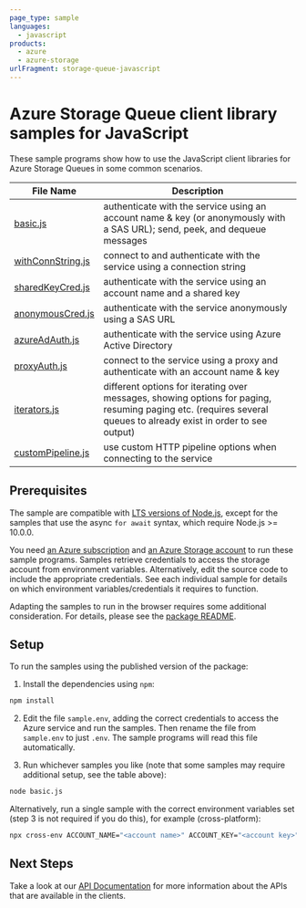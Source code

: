 ```yaml
---
page_type: sample
languages:
  - javascript
products:
  - azure
  - azure-storage
urlFragment: storage-queue-javascript
---
```


# Azure Storage Queue client library samples for JavaScript

These sample programs show how to use the JavaScript client libraries for Azure Storage Queues in some common scenarios.

| **File Name**                       | **Description**                                                                                                                                                   |
| ----------------------------------- | ----------------------------------------------------------------------------------------------------------------------------------------------------------------- |
| [basic.js][basic]                   | authenticate with the service using an account name & key (or anonymously with a SAS URL); send, peek, and dequeue messages                                       |
| [withConnString.js][withconnstring] | connect to and authenticate with the service using a connection string                                                                                            |
| [sharedKeyCred.js][sharedkeycred]   | authenticate with the service using an account name and a shared key                                                                                              |
| [anonymousCred.js][anonymouscred]   | authenticate with the service anonymously using a SAS URL                                                                                                         |
| [azureAdAuth.js][azureadauth]       | authenticate with the service using Azure Active Directory                                                                                                        |
| [proxyAuth.js][proxyauth]           | connect to the service using a proxy and authenticate with an account name & key                                                                                  |
| [iterators.js][iterators]           | different options for iterating over messages, showing options for paging, resuming paging etc. (requires several queues to already exist in order to see output) |
| [customPipeline.js][custompipeline] | use custom HTTP pipeline options when connecting to the service                                                                                                   |

## Prerequisites

The sample are compatible with [LTS versions of Node.js](https://nodejs.org/about/releases/), except for the samples that use the async `for await` syntax, which require Node.js >= 10.0.0.

You need [an Azure subscription][freesub] and [an Azure Storage account][azstorage] to run these sample programs. Samples retrieve credentials to access the storage account from environment variables. Alternatively, edit the source code to include the appropriate credentials. See each individual sample for details on which environment variables/credentials it requires to function.

Adapting the samples to run in the browser requires some additional consideration. For details, please see the [package README][package].

## Setup

To run the samples using the published version of the package:

1. Install the dependencies using `npm`:

```bash
npm install
```

2. Edit the file `sample.env`, adding the correct credentials to access the Azure service and run the samples. Then rename the file from `sample.env` to just `.env`. The sample programs will read this file automatically.

3. Run whichever samples you like (note that some samples may require additional setup, see the table above):

```bash
node basic.js
```

Alternatively, run a single sample with the correct environment variables set (step 3 is not required if you do this), for example (cross-platform):

```bash
npx cross-env ACCOUNT_NAME="<account name>" ACCOUNT_KEY="<account key>" node basic.js
```

## Next Steps

Take a look at our [API Documentation][apiref] for more information about the APIs that are available in the clients.

[anonymouscred]: https://github.com/Azure/azure-sdk-for-js/tree/main/sdk/storage/storage-queue/samples/javascript/anonymousCred.js
[azureadauth]: https://github.com/Azure/azure-sdk-for-js/tree/main/sdk/storage/storage-queue/samples/javascript/azureAdAuth.js
[basic]: https://github.com/Azure/azure-sdk-for-js/tree/main/sdk/storage/storage-queue/samples/javascript/basic.js
[custompipeline]: https://github.com/Azure/azure-sdk-for-js/tree/main/sdk/storage/storage-queue/samples/javascript/customPipeline.js
[iterators]: https://github.com/Azure/azure-sdk-for-js/tree/main/sdk/storage/storage-queue/samples/javascript/iterators.js
[proxyauth]: https://github.com/Azure/azure-sdk-for-js/tree/main/sdk/storage/storage-queue/samples/javascript/proxyAuth.js
[sharedkeycred]: https://github.com/Azure/azure-sdk-for-js/tree/main/sdk/storage/storage-queue/samples/javascript/sharedKeyCred.js
[withconnstring]: https://github.com/Azure/azure-sdk-for-js/tree/main/sdk/storage/storage-queue/samples/javascript/withConnString.js
[apiref]: https://docs.microsoft.com/javascript/api/@azure/storage-queue
[azstorage]: https://docs.microsoft.com/azure/storage/common/storage-account-overview
[freesub]: https://azure.microsoft.com/free/
[package]: https://github.com/Azure/azure-sdk-for-js/tree/main/sdk/storage/storage-queue/README.md
